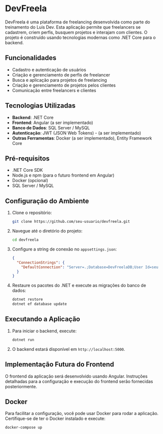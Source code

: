 # DevFreela

DevFreela é uma plataforma de freelancing desenvolvida como parte do treinamento do Luis Dev. Esta aplicação permite que freelancers se cadastrem, criem perfis, busquem projetos e interajam com clientes. O projeto é construído usando tecnologias modernas como .NET Core para o backend.

## Funcionalidades

- Cadastro e autenticação de usuários
- Criação e gerenciamento de perfis de freelancer
- Busca e aplicação para projetos de freelancing
- Criação e gerenciamento de projetos pelos clientes
- Comunicação entre freelancers e clientes

## Tecnologias Utilizadas

- **Backend**: .NET Core
- **Frontend**: Angular (a ser implementado)
- **Banco de Dados**: SQL Server / MySQL
- **Autenticação**: JWT (JSON Web Tokens) - (a ser implementado)
- **Outras Ferramentas**: Docker (a ser implementado), Entity Framework Core

## Pré-requisitos

- .NET Core SDK
- Node.js e npm (para o futuro frontend em Angular)
- Docker (opcional)
- SQL Server / MySQL

## Configuração do Ambiente

1. Clone o repositório:

    ```bash
    git clone https://github.com/seu-usuario/devfreela.git
    ```

2. Navegue até o diretório do projeto:

    ```bash
    cd devfreela
    ```

3. Configure a string de conexão no `appsettings.json`:

    ```json
    {
      "ConnectionStrings": {
        "DefaultConnection": "Server=.;Database=DevFreelaDB;User Id=seu-usuario;Password=sua-senha;"
      }
    }
    ```

4. Restaure os pacotes do .NET e execute as migrações do banco de dados:

    ```bash
    dotnet restore
    dotnet ef database update
    ```

## Executando a Aplicação

1. Para iniciar o backend, execute:

    ```bash
    dotnet run
    ```

2. O backend estará disponível em `http://localhost:5000`.

## Implementação Futura do Frontend

O frontend da aplicação será desenvolvido usando Angular. Instruções detalhadas para a configuração e execução do frontend serão fornecidas posteriormente.

## Docker

Para facilitar a configuração, você pode usar Docker para rodar a aplicação. Certifique-se de ter o Docker instalado e execute:

```bash
docker-compose up
